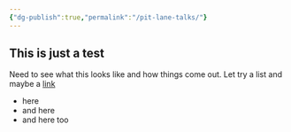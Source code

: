 ```yaml
---
{"dg-publish":true,"permalink":"/pit-lane-talks/"}
---
```


## This is just a test

Need to see what this looks like and how things come out.
Let try a list and maybe a [link](www.google.ca)
- here
- and here
- and here too


